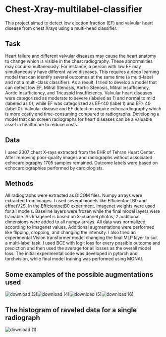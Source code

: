 # Chest-Xray-multilabel-classifier

This project aimed to detect low ejection fraction (EF) and valvular heart disease from chest Xrays using a multi-head classifier.

## Task
Heart failure and different valvular diseases may cause the heart anatomy to change which is visible in the chest radiography. These abnormalities may occur simultaneously. For instance, a person with low EF may simultaneously have different valve diseases. This requires a deep learning model that can identify several outcomes at the same time (a multi-label and not a multi-class classifier). As a result, I tried to develop a model that can detect low EF, Mitral Stenosis, Aortic Stenosis, Mitral insufficiency, Aortic Insufficiency, and Tricuspid Insufficiency. Valvular heart diseases were categorized as moderate to severe (labeled as 1) and normal to mild (labeled as 0), while EF was categorized as EF<40 (label 1) and EF> 40 (label 0). Valvular disease and EF detection require echocardiography which is more costly and time-consuming compared to radiographs. Developing a model that can screen radiographs for heart diseases can be a valuable asset in healthcare to reduce costs. 

## Data
I used 2007 chest X-rays extracted from the EHR of Tehran Heart Center. After removing poor-quality images and radiographs without associated echocardiography 1705 samples remained. Outcome labels were based on echocardiographies performed by cardiologists. 

## Methods
All radiographs were extracted as DICOM files. Numpy arrays were extracted from images. I used several models like Efficientnet B0 and effnetV2S. In the EfficientnetB0 experiment. Imagenet weights were used for all models. Baseline layers were frozen while the final model layers were trainable. As Imagenet is based on 3-channel photos, 2 additional dimensions were added to all numpy arrays. All data was normalized according to Imagenet values. Additional augmentations were performed like flipping, cropping, and changing the intensity. I also tried an experimental Vision transformer model changing the final MLP layer to suit a multi-label task. I used BCE with logit loss for every possible outcome and prediction and then used the average for all losses as the overall model loss. The initial experimental code was developed in pytorch and torchvision, while final model training was performed using MONAI.

## Some examples of the possible augmentations used



![download (3)](https://github.com/Sepehr-76/Chest-Xray-multilabel-classifier/assets/136221815/374dba54-ea83-4b0a-aaaa-b8b1035cee90)![download (4)](https://github.com/Sepehr-76/Chest-Xray-multilabel-classifier/assets/136221815/97271c45-cb6b-42a2-a215-04b5de555697)![download (5)](https://github.com/Sepehr-76/Chest-Xray-multilabel-classifier/assets/136221815/c5ae36c9-4f71-470a-b71c-b318f88fd039)![download (6)](https://github.com/Sepehr-76/Chest-Xray-multilabel-classifier/assets/136221815/b5c5e317-a60b-4142-b06a-448331bf9bb3)

## The histogram of raveled data for a single radiograph

![download (1)](https://github.com/Sepehr-76/Chest-Xray-multilabel-classifier/assets/136221815/43988217-f63e-4316-b4f4-6e3ebfa02d9b)



